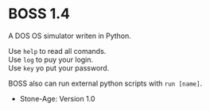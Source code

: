 # BOSS 1.4
A DOS OS simulator writen in Python.

Use ``help`` to read all comands.                                                                                                           
Use ``log`` to puy your login.                                                                                                             
Use ``key`` yo put your password.                                                                                                           

BOSS also can run external python scripts with ``run [name]``.                                                                             

* Stone-Age: Version 1.0                                                                                                                     
